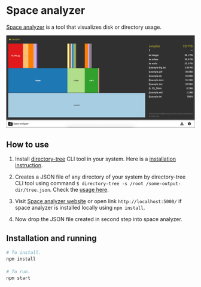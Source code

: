 # Space analyzer

[Space analyzer](https://abhaydgarg.github.io/space-analyzer/) is a tool that visualizes disk or directory usage.

![Screen Shot](https://github.com/abhaydgarg/space-analyzer/blob/master/screenshot.png)

## How to use

1. Install [directory-tree](https://github.com/abhaydgarg/directory-tree) CLI tool in your system. Here is a [installation instruction](https://github.com/abhaydgarg/directory-tree#installation).

2. Creates a JSON file of any directory of your system by directory-tree CLI tool using command `$ directory-tree -s /root /some-output-dir/tree.json`. Check the [usage here](https://github.com/abhaydgarg/directory-tree#usage).

3. Visit [Space analyzer website](https://abhaydgarg.github.io/space-analyzer/) or open link `http://localhost:5000/` if space analyzer is installed locally using `npm install`.

4. Now drop the JSON file created in second step into space analyzer.

## Installation and running

```bash
# To install.
npm install

# To run.
npm start
```
